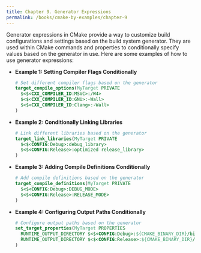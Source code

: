 ```yaml
---
title: Chapter 9. Generator Expressions
permalink: /books/cmake-by-examples/chapter-9
---
```


Generator expressions in CMake provide a way to customize build configurations and settings based on the build system generator. They are used within CMake commands and properties to conditionally specify values based on the generator in use. Here are some examples of how to use generator expressions:

- **Example 1: Setting Compiler Flags Conditionally**

  ```cmake
  # Set different compiler flags based on the generator
  target_compile_options(MyTarget PRIVATE
    $<$<CXX_COMPILER_ID:MSVC>:/W4>
    $<$<CXX_COMPILER_ID:GNU>:-Wall>
    $<$<CXX_COMPILER_ID:Clang>:-Wall>
  )
  ```

- **Example 2: Conditionally Linking Libraries**

  ```cmake
  # Link different libraries based on the generator
  target_link_libraries(MyTarget PRIVATE
    $<$<CONFIG:Debug>:debug_library>
    $<$<CONFIG:Release>:optimized release_library>
  )
  ```

- **Example 3: Adding Compile Definitions Conditionally**

  ```cmake
  # Add compile definitions based on the generator
  target_compile_definitions(MyTarget PRIVATE
    $<$<CONFIG:Debug>:DEBUG_MODE>
    $<$<CONFIG:Release>:RELEASE_MODE>
  )
  ```

- **Example 4: Configuring Output Paths Conditionally**

  ```cmake
  # Configure output paths based on the generator
  set_target_properties(MyTarget PROPERTIES
    RUNTIME_OUTPUT_DIRECTORY $<$<CONFIG:Debug>:${CMAKE_BINARY_DIR}/bin/debug>
    RUNTIME_OUTPUT_DIRECTORY $<$<CONFIG:Release>:${CMAKE_BINARY_DIR}/bin/release>
  )
  ```

